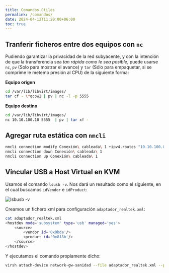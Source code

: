 ```yaml
---
title: Comandos útiles 
permalink: /comandos/
date: 2024-04-12T11:20:00+06:00
toc: true
---
```


## Tranferir ficheros entre dos equipos con `nc`
Pudiendo garantizar la privacidad de la red subyacente, y con la intención de que la transferencia sea *tan rápida como le sea posible*, puede usarse `nc`, `pv` (Solo para mostrar el avance) y `tar` (Sólo para empaquetar, si se comprime le metemo presión al CPU)  de la siguiente forma:

**Equipo origen**
```bash
cd /var/lib/libvirt/images/
tar cf - \*qcow2 | pv | nc -l -p 5555
```

**Equipo destino**
```bash
cd /var/lib/libvirt/images/
nc 10.10.100.10 5555  | pv | tar xf -
```

## Agregar ruta estática con `nmcli`
```bash
nmcli connection modify Conexión\ cableada\ 1 +ipv4.routes "10.10.100.0/24 10.168.247.251"
nmcli connection down Conexión\ cableada\ 1
nmcli connection up Conexión\ cableada\ 1
```

## Vincular USB a Host Virtual en KVM
Usamos el comando `lsusb -v`. Nos dará un resultado como el siguiente, en el cual buscamos `idVendor` e `idProduct`:

![lsbusb -v]({{site.url}}{{site.baseurl}}/assets/images/Screenshot_20240412_133733.png)

Creamos un fichero xml para configuración `adaptador_realtek.xml`:

```bash
cat adaptador_realtek.xml 
<hostdev mode='subsystem' type='usb' managed='yes'>
    <source>
        <vendor id='0x0bda'/>
        <product id='0x818b'/>
    </source>
</hostdev>
```

Y ejecutamos el comando propiamente dicho:
```bash
virsh attach-device network-gw-sanidad --file adaptador_realtek.xml --persistent
```
